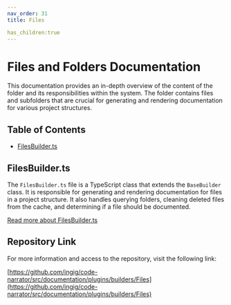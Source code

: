 ```yaml
---
nav_order: 31
title: Files

has_children:true
---
```


# Files and Folders Documentation

This documentation provides an in-depth overview of the content of the folder and its responsibilities within the system. The folder contains files and subfolders that are crucial for generating and rendering documentation for various project structures.

## Table of Contents

- [FilesBuilder.ts](#filesbuilder.ts)

## FilesBuilder.ts

The `FilesBuilder.ts` file is a TypeScript class that extends the `BaseBuilder` class. It is responsible for generating and rendering documentation for files in a project structure. It also handles querying folders, cleaning deleted files from the cache, and determining if a file should be documented.

[Read more about FilesBuilder.ts](FilesBuilder.ts)

## Repository Link

For more information and access to the repository, visit the following link:

[https://github.com/ingig/code-narrator/src/documentation/plugins/builders/Files](https://github.com/ingig/code-narrator/src/documentation/plugins/builders/Files)